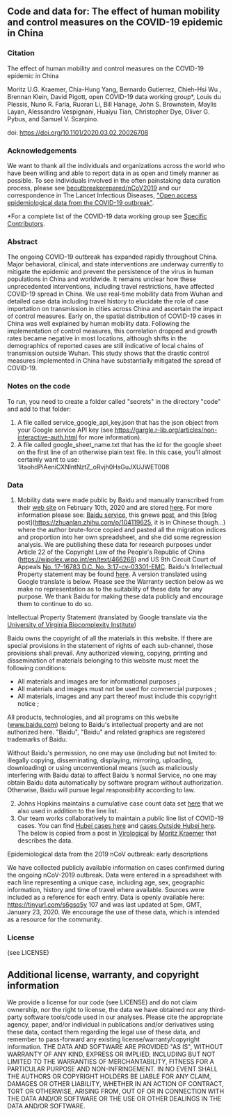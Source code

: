 ## Code and data for: The effect of human mobility and control measures on the COVID-19 epidemic in China

### Citation
The effect of human mobility and control measures on the COVID-19 epidemic in China

Moritz U.G. Kraemer, Chia-Hung Yang, Bernardo Gutierrez, Chieh-Hsi Wu , Brennan Klein, David Pigott, open COVID-19 data working group*, Louis du Plessis, Nuno R. Faria, Ruoran Li, Bill Hanage, John S. Brownstein, Maylis Layan, Alessandro Vespignani, Huaiyu Tian, Christopher Dye, Oliver G. Pybus, and Samuel V. Scarpino.

doi: https://doi.org/10.1101/2020.03.02.20026708

### Acknowledgements
We want to thank all the individuals and organizations across the world who have been willing and able to report data in as open and timely manner as possible. To see individuals involved in the often painstaking data curation process, please see [beoutbreakprepared/nCoV2019](https://github.com/beoutbreakprepared/nCoV2019) and our correspondence in The Lancet Infectious Diseases, ["Open access epidemiological data from the COVID-19 outbreak"](https://www.thelancet.com/journals/laninf/article/PIIS1473-3099(20)30119-5/fulltext).

*For a complete list of the COVID-19 data working group see [Specific Contributors](https://github.com/beoutbreakprepared/nCoV2019).

### Abstract
The ongoing COVID-19 outbreak has expanded rapidly throughout China. Major behavioral, clinical, and state interventions are underway currently to mitigate the epidemic and prevent the persistence of the virus in human populations in China and worldwide. It remains unclear how these unprecedented interventions, including travel restrictions, have affected COVID-19 spread in China. We use real-time mobility data from Wuhan and detailed case data including travel history to elucidate the role of case importation on transmission in cities across China and ascertain the impact of control measures. Early on, the spatial distribution of COVID-19 cases in China was well explained by human mobility data. Following the implementation of control measures, this correlation dropped and growth rates became negative in most locations, although shifts in the demographics of reported cases are still indicative of local chains of transmission outside Wuhan. This study shows that the drastic control measures implemented in China have substantially mitigated the spread of COVID-19.

### Notes on the code
To run, you need to create a folder called "secrets" in the directory "code" and add to that folder:
1.  A file called service_google_api_key.json that has the json object from your Google service API key (see https://gargle.r-lib.org/articles/non-interactive-auth.html for more information).
2. A file called google_sheet_name.txt that has the id for the google sheet on the first line of an otherwise plain text file.  In this case, you'll almost certainly want to use: 1itaohdPiAeniCXNlntNztZ_oRvjh0HsGuJXUJWET008

### Data
1. Mobility data were made public by Baidu and manually transcribed from their [web site](qiangxi.baidu.com) on February 10th, 2020 and are stored [here](https://docs.google.com/spreadsheets/d/1ov7Z2IjEPRB41rmRe4oTF1nI6L3EB9_Bn64AJIkOX6g/edit#gid=0). For more information please see: [Baidu service](https://qianxi.baidu.com/), this gnews [post](https://gnews.org/91700/), and this [blog post](https://zhuanlan.zhihu.com/p/104119625, it is in Chinese though...) where the author brute-force copied and pasted all the migration indices and proportion into her own spreadsheet, and she did some regression analysis. We are publishing these data for research purposes under Article 22 of the Copyright Law of the People's Republic of China (https://wipolex.wipo.int/en/text/466268) and US 9th Circuit Court of Appeals [No. 17-16783 D.C. No. 3:17-cv-03301-EMC](http://cdn.ca9.uscourts.gov/datastore/opinions/2019/09/09/17-16783.pdf).  Baidu's Intellectual Property statement may be found [here](https://www.baidu.com/duty/copyright.html). A version translated using Google translate is below.  Please see the Warranty section below as we make no representation as to the suitability of these data for any purpose.  We thank Baidu for making these data publicly and encourage them to continue to do so. 

Intellectual Property Statement (translated by Google translate via the [University of Virginia Biocomplexity Institute](https://dataverse.lib.virginia.edu/dataset.xhtml?persistentId=doi:10.18130/V3/YQLJ5W)) 

Baidu owns the copyright of all the materials in this website. If there are special provisions in the statement of rights of each sub-channel, those provisions shall prevail. Any authorized viewing, copying, printing and dissemination of materials belonging to this website must meet the following conditions:

* All materials and images are for informational purposes ;
* All materials and images must not be used for commercial purposes ;
* All materials, images and any part thereof must include this copyright notice ;

All products, technologies, and all programs on this website (www.baidu.com) belong to Baidu's intellectual property and are not authorized here. "Baidu", "Baidu" and related graphics are registered trademarks of Baidu.

Without Baidu's permission, no one may use (including but not limited to: illegally copying, disseminating, displaying, mirroring, uploading, downloading) or using unconventional means (such as maliciously interfering with Baidu data) to affect Baidu ’s normal Service, no one may obtain Baidu data automatically by software program without authorization. Otherwise, Baidu will pursue legal responsibility according to law.

2. Johns Hopkins maintains a cumulative case count data set [here](https://docs.google.com/spreadsheets/d/1wQVypefm946ch4XDp37uZ-wartW4V7ILdg-qYiDXUHM/edit#gid=1021921085) that we also used in addition to the line list.
3. Our team works collaboratively to maintain a public line list of COVID-19 cases.  You can find [Hubei cases here](https://docs.google.com/spreadsheets/d/1itaohdPiAeniCXNlntNztZ_oRvjh0HsGuJXUJWET008/edit#gid=429276722) and [cases Outside Hubei here](https://docs.google.com/spreadsheets/d/1itaohdPiAeniCXNlntNztZ_oRvjh0HsGuJXUJWET008/edit#gid=0). The below is copied from a post in [Virological](http://virological.org/t/epidemiological-data-from-the-ncov-2019-outbreak-early-descriptions-from-publicly-available-data/337) by [Moritz Kraemer](http://evolve.zoo.ox.ac.uk/Evolve/Moritz_Kraemer.html) that describes the data.

Epidemiological data from the 2019 nCoV outbreak: early descriptions

We have collected publicly available information on cases confirmed during the ongoing nCoV-2019 outbreak. Data were entered in a spreadsheet with each line representing a unique case, including age, sex, geographic information, history and time of travel where available. Sources were included as a reference for each entry. Data is openly available here: https://tinyurl.com/s6gsq5y 107 and was last updated at 5pm, GMT, January 23, 2020. We encourage the use of these data, which is intended as a resource for the community.

### License
(see LICENSE)

## Additional license, warranty, and copyright information
We provide a license for our code (see LICENSE) and do not claim ownership, nor the right to license, the data we have obtained nor any third-party software tools/code used in our analyses.  Please cite the appropriate agency, paper, and/or individual in publications and/or derivatives using these data, contact them regarding the legal use of these data, and remember to pass-forward any existing license/warranty/copyright information.  THE DATA AND SOFTWARE ARE PROVIDED "AS IS", WITHOUT WARRANTY OF ANY KIND, EXPRESS OR IMPLIED, INCLUDING BUT NOT LIMITED TO THE WARRANTIES OF MERCHANTABILITY, FITNESS FOR A PARTICULAR PURPOSE AND NON-INFRINGEMENT. IN NO EVENT SHALL THE AUTHORS OR COPYRIGHT HOLDERS BE LIABLE FOR ANY CLAIM, DAMAGES OR OTHER LIABILITY, WHETHER IN AN ACTION OF CONTRACT, TORT OR OTHERWISE, ARISING FROM, OUT OF OR IN CONNECTION WITH THE DATA AND/OR SOFTWARE OR THE USE OR OTHER DEALINGS IN THE DATA AND/OR SOFTWARE.
